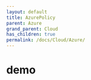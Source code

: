 ```yaml
---
layout: default
title: AzurePolicy
parent: Azure
grand_parent: Cloud
has_children: true
permalink: /docs/Cloud/Azure/
---
```


# demo
